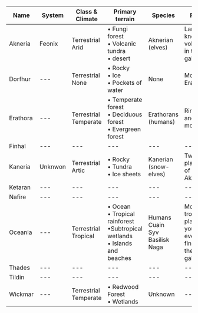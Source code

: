 |Name|System|Class &<br/>Climate|Primary<br/>terrain|Species|Fact|
|---|---|---|---|---|---|
| Akneria | Feonix | Terrestrial<br/>Arid | • Fungi forest<br/>• Volcanic tundra<br/>• desert | Aknerian (elves) | Largest known volcano in the galaxy |
| Dorfhur | --- | Terrestrial<br/>None | • Rocky<br/>• Ice<br/>• Pockets of water | None | Moon of Erathora |
| Erathora | --- | Terrestrial<br/>Temperate | • Temperate forest<br/>• Deciduous forest<br/>• Evergreen forest | Erathorans (humans) | Ring and two moons |
| Finhal | --- | --- | --- | --- | --- |
| Kaneria | Unknwon | Terrestrial<br/>Artic |• Rocky<br/>• Tundra<br/>• Ice sheets | Kanerian (snow-elves) | Twin planet of Akneria |
| Ketaran | --- | --- | --- | --- | --- |
| Nafire | --- | --- | --- | --- | --- | 
| Oceania | --- | Terrestrial<br/>Tropical | • Ocean<br/>• Tropical rainforest<br/>•Subtropical wetlands<br/>• Islands and beaches | Humans<br/>Cuain<br/>Syv<br/>Basilisk<br/>Naga | Most tropical planet you will ever find in the galaxy
| Thades | --- | --- | --- | --- | --- | 
| Tildin | --- | --- | --- | --- | --- | 
| Wickmar | --- | Terrestrial<br/>Temperate | • Redwood Forest<br/>• Wetlands | Unknown | --- | 
